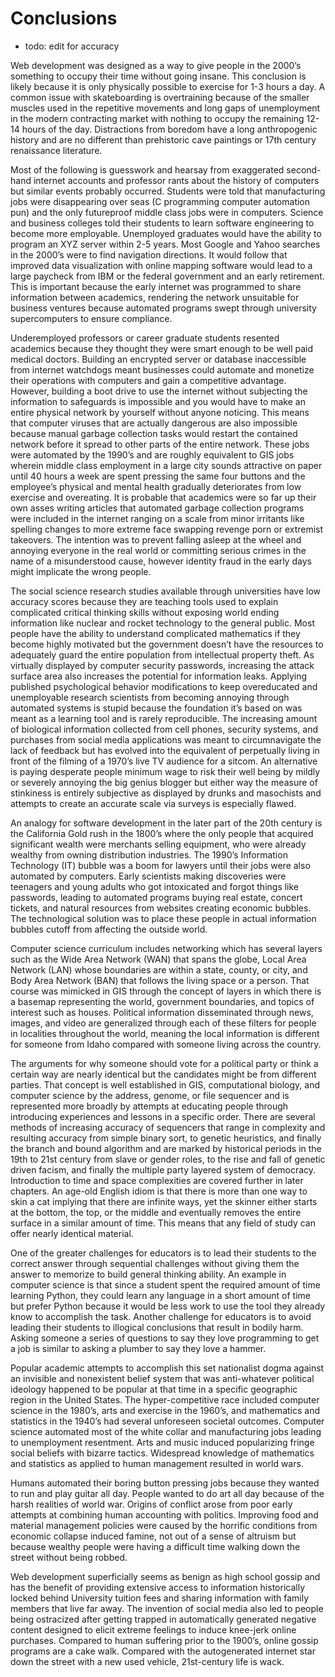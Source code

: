 # Conclusions

- todo: edit for accuracy

Web development was designed as a way to give people in the 2000’s something to occupy their time without going insane. This conclusion is likely because it is only physically possible to exercise for 1-3 hours a day. A common issue with skateboarding is overtraining because of the smaller muscles used in the repetitive movements and long gaps of unemployment in the modern contracting market with nothing to occupy the remaining 12-14 hours of the day. Distractions from boredom have a long anthropogenic history and are no different than prehistoric cave paintings or 17th century renaissance literature.

Most of the following is guesswork and hearsay from exaggerated second-hand internet accounts and professor rants about the history of computers but similar events probably occurred. Students were told that manufacturing jobs were disappearing over seas (C programming computer automation pun) and the only futureproof middle class jobs were in computers. Science and business colleges told their students to learn software engineering to become more employable. Unemployed graduates would have the ability to program an XYZ server within 2-5 years. Most Google and Yahoo searches in the 2000’s were to find navigation directions. It would follow that improved data visualization with online mapping software would lead to a large paycheck from IBM or the federal government and an early retirement. This is important because the early internet was programmed to share information between academics, rendering the network unsuitable for business ventures because automated programs swept through university supercomputers to ensure compliance.

Underemployed professors or career graduate students resented academics because they thought they were smart enough to be well paid medical doctors. Building an encrypted server or database inaccessible from internet watchdogs meant businesses could automate and monetize their operations with computers and gain a competitive advantage. However, building a boot drive to use the internet without subjecting the information to safeguards is impossible and you would have to make an entire physical network by yourself without anyone noticing. This means that computer viruses that are actually dangerous are also impossible because manual garbage collection tasks would restart the contained network before it spread to other parts of the entire network. These jobs were automated by the 1990’s and are roughly equivalent to GIS jobs wherein middle class employment in a large city sounds attractive on paper until 40 hours a week are spent pressing the same four buttons and the employee’s physical and mental health gradually deteriorates from low exercise and overeating. It is probable that academics were so far up their own asses writing articles that automated garbage collection programs were included in the internet ranging on a scale from minor irritants like spelling changes to more extreme face swapping revenge porn or extremist takeovers. The intention was to prevent falling asleep at the wheel and annoying everyone in the real world or committing serious crimes in the name of a misunderstood cause, however identity fraud in the early days might implicate the wrong people.

The social science research studies available through universities have low accuracy scores because they are teaching tools used to explain complicated critical thinking skills without exposing world ending information like nuclear and rocket technology to the general public. Most people have the ability to understand complicated mathematics if they become highly motivated but the government doesn’t have the resources to adequately guard the entire population from intellectual property theft. As virtually displayed by computer security passwords, increasing the attack surface area also increases the potential for information leaks. Applying published psychological behavior modifications to keep overeducated and unemployable research scientists from becoming annoying through automated systems is stupid because the foundation it’s based on was meant as a learning tool and is rarely reproducible. The increasing amount of biological information collected from cell phones, security systems, and purchases from social media applications was meant to circumnavigate the lack of feedback but has evolved into the equivalent of perpetually living in front of the filming of a 1970’s live TV audience for a sitcom. An alternative is paying desperate people minimum wage to risk their well being by mildly or severely annoying the big genius blogger but either way the measure of stinkiness is entirely subjective as displayed by drunks and masochists and attempts to create an accurate scale via surveys is especially flawed.

An analogy for software development in the later part of the 20th century is the California Gold rush in the 1800’s where the only people that acquired significant wealth were merchants selling equipment, who were already wealthy from owning distribution industries. The 1990’s Information Technology (IT) bubble was a boom for lawyers until their jobs were also automated by computers. Early scientists making discoveries were teenagers and young adults who got intoxicated and forgot things like passwords, leading to automated programs buying real estate, concert tickets, and natural resources from websites creating economic bubbles. The technological solution was to place these people in actual information bubbles cutoff from affecting the outside world.

Computer science curriculum includes networking which has several layers such as the Wide Area Network (WAN) that spans the globe, Local Area Network (LAN) whose boundaries are within a state, county, or city, and Body Area Network (BAN) that follows the living space or a person. That course was mimicked in GIS through the concept of layers in which there is a basemap representing the world, government boundaries, and topics of interest such as houses. Political information disseminated through news, images, and video are generalized through each of these filters for people in localities throughout the world, meaning the local information is different for someone from Idaho compared with someone living across the country.

The arguments for why someone should vote for a political party or think a certain way are nearly identical but the candidates might be from different parties. That concept is well established in GIS, computational biology, and computer science by the address, genome, or file sequencer and is represented more broadly by attempts at educating people through introducing experiences and lessons in a specific order. There are several methods of increasing accuracy of sequencers that range in complexity and resulting accuracy from simple binary sort, to genetic heuristics, and finally the branch and bound algorithm and are marked by historical periods in the 19th to 21st century from slave or gender roles, to the rise and fall of genetic driven facism, and finally the multiple party layered system of democracy. Introduction to time and space complexities are covered further in later chapters. An age-old English idiom is that there is more than one way to skin a cat implying that there are infinite ways, yet the skinner either starts at the bottom, the top, or the middle and eventually removes the entire surface in a similar amount of time. This means that any field of study can offer nearly identical material.

One of the greater challenges for educators is to lead their students to the correct answer through sequential challenges without giving them the answer to memorize to build general thinking ability. An example in computer science is that since a student spent the required amount of time learning Python, they could learn any language in a short amount of time but prefer Python because it would be less work to use the tool they already know to accomplish the task. Another challenge for educators is to avoid leading their students to illogical conclusions that result in bodily harm. Asking someone a series of questions to say they love programming to get a job is similar to asking a plumber to say they love a hammer.

Popular academic attempts to accomplish this set nationalist dogma against an invisible and nonexistent belief system that was anti-whatever political ideology happened to be popular at that time in a specific geographic region in the United States. The hyper-competitive race included computer science in the 1980’s, arts and exercise in the 1960’s, and mathematics and statistics in the 1940’s had several unforeseen societal outcomes. Computer science automated most of the white collar and manufacturing jobs leading to unemployment resentment. Arts and music induced popularizing fringe social beliefs with bizarre tactics. Widespread knowledge of mathematics and statistics as applied to human management resulted in world wars. 

Humans automated their boring button pressing jobs because they wanted to run and play guitar all day. People wanted to do art all day because of the harsh realities of world war. Origins of conflict arose from poor early attempts at combining human accounting with politics. Improving food and material management policies were caused by the horrific conditions from economic collapse induced famine, not out of a sense of altruism but because wealthy people were having a difficult time walking down the street without being robbed.

Web development superficially seems as benign as high school gossip and has the benefit of providing extensive access to information historically locked behind University tuition fees and sharing information with family members that live far away. The invention of social media also led to people being ostracized after getting trapped in automatically generated negative content designed to elicit extreme feelings to induce knee-jerk online purchases. Compared to human suffering prior to the 1900’s, online gossip programs are a cake walk. Compared with the autogenerated internet star down the street with a new used vehicle, 21st-century life is wack.
